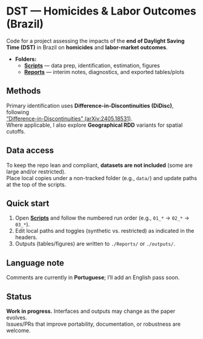 # DST — Homicides & Labor Outcomes (Brazil)

Code for a project assessing the impacts of the **end of Daylight Saving Time (DST)** in Brazil on **homicides** and **labor-market outcomes**.

- **Folders:**  
  - **[Scripts](./Scripts/)** — data prep, identification, estimation, figures  
  - **[Reports](./Reports/)** — interim notes, diagnostics, and exported tables/plots

## Methods
Primary identification uses **Difference-in-Discontinuities (DiDisc)**, following  
[“Difference-in-Discontinuities” (arXiv:2405.18531)](https://arxiv.org/abs/2405.18531).  
Where applicable, I also explore **Geographical RDD** variants for spatial cutoffs.

## Data access
To keep the repo lean and compliant, **datasets are not included** (some are large and/or restricted).  
Place local copies under a non-tracked folder (e.g., `data/`) and update paths at the top of the scripts.

## Quick start
1. Open **[Scripts](./Scripts/)** and follow the numbered run order (e.g., `01_*` → `02_*` → `03_*`).
2. Edit local paths and toggles (synthetic vs. restricted) as indicated in the headers.
3. Outputs (tables/figures) are written to `./Reports/` or `./outputs/`.

## Language note
Comments are currently in **Portuguese**; I’ll add an English pass soon.

## Status
**Work in progress.** Interfaces and outputs may change as the paper evolves.  
Issues/PRs that improve portability, documentation, or robustness are welcome.
